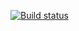 [![Build status](https://ci.appveyor.com/api/projects/status/kras9e63l0g78rh1?svg=true)](https://ci.appveyor.com/project/Anastasiia86/cucumber)